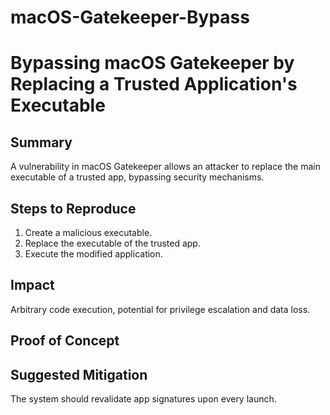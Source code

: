 # macOS-Gatekeeper-Bypass

# Bypassing macOS Gatekeeper by Replacing a Trusted Application's Executable

## Summary
A vulnerability in macOS Gatekeeper allows an attacker to replace the main executable of a trusted app, bypassing security mechanisms.

## Steps to Reproduce
1. Create a malicious executable.
2. Replace the executable of the trusted app.
3. Execute the modified application.

## Impact
Arbitrary code execution, potential for privilege escalation and data loss.

## Proof of Concept
<Include code snippets or commands>

## Suggested Mitigation
The system should revalidate app signatures upon every launch.
